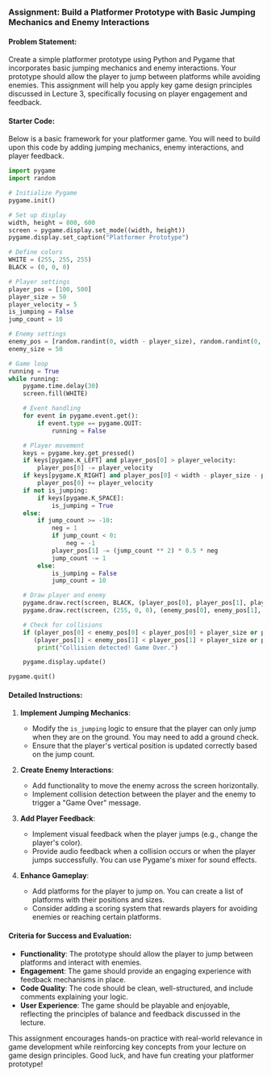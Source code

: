 ### Assignment: Build a Platformer Prototype with Basic Jumping Mechanics and Enemy Interactions

#### Problem Statement:
Create a simple platformer prototype using Python and Pygame that incorporates basic jumping mechanics and enemy interactions. Your prototype should allow the player to jump between platforms while avoiding enemies. This assignment will help you apply key game design principles discussed in Lecture 3, specifically focusing on player engagement and feedback.

#### Starter Code:
Below is a basic framework for your platformer game. You will need to build upon this code by adding jumping mechanics, enemy interactions, and player feedback.

```python
import pygame
import random

# Initialize Pygame
pygame.init()

# Set up display
width, height = 800, 600
screen = pygame.display.set_mode((width, height))
pygame.display.set_caption("Platformer Prototype")

# Define colors
WHITE = (255, 255, 255)
BLACK = (0, 0, 0)

# Player settings
player_pos = [100, 500]
player_size = 50
player_velocity = 5
is_jumping = False
jump_count = 10

# Enemy settings
enemy_pos = [random.randint(0, width - player_size), random.randint(0, height - player_size)]
enemy_size = 50

# Game loop
running = True
while running:
    pygame.time.delay(30)
    screen.fill(WHITE)

    # Event handling
    for event in pygame.event.get():
        if event.type == pygame.QUIT:
            running = False

    # Player movement
    keys = pygame.key.get_pressed()
    if keys[pygame.K_LEFT] and player_pos[0] > player_velocity:
        player_pos[0] -= player_velocity
    if keys[pygame.K_RIGHT] and player_pos[0] < width - player_size - player_velocity:
        player_pos[0] += player_velocity
    if not is_jumping:
        if keys[pygame.K_SPACE]:
            is_jumping = True
    else:
        if jump_count >= -10:
            neg = 1
            if jump_count < 0:
                neg = -1
            player_pos[1] -= (jump_count ** 2) * 0.5 * neg
            jump_count -= 1
        else:
            is_jumping = False
            jump_count = 10

    # Draw player and enemy
    pygame.draw.rect(screen, BLACK, (player_pos[0], player_pos[1], player_size, player_size))
    pygame.draw.rect(screen, (255, 0, 0), (enemy_pos[0], enemy_pos[1], enemy_size, enemy_size))

    # Check for collisions
    if (player_pos[0] < enemy_pos[0] < player_pos[0] + player_size or player_pos[0] < enemy_pos[0] + enemy_size < player_pos[0] + player_size) and \
       (player_pos[1] < enemy_pos[1] < player_pos[1] + player_size or player_pos[1] < enemy_pos[1] + enemy_size < player_pos[1] + player_size):
        print("Collision detected! Game Over.")

    pygame.display.update()

pygame.quit()
```

#### Detailed Instructions:
1. **Implement Jumping Mechanics**: 
   - Modify the `is_jumping` logic to ensure that the player can only jump when they are on the ground. You may need to add a ground check.
   - Ensure that the player's vertical position is updated correctly based on the jump count.

2. **Create Enemy Interactions**:
   - Add functionality to move the enemy across the screen horizontally.
   - Implement collision detection between the player and the enemy to trigger a "Game Over" message.

3. **Add Player Feedback**:
   - Implement visual feedback when the player jumps (e.g., change the player's color).
   - Provide audio feedback when a collision occurs or when the player jumps successfully. You can use Pygame's mixer for sound effects.

4. **Enhance Gameplay**:
   - Add platforms for the player to jump on. You can create a list of platforms with their positions and sizes.
   - Consider adding a scoring system that rewards players for avoiding enemies or reaching certain platforms.

#### Criteria for Success and Evaluation:
- **Functionality**: The prototype should allow the player to jump between platforms and interact with enemies.
- **Engagement**: The game should provide an engaging experience with feedback mechanisms in place.
- **Code Quality**: The code should be clean, well-structured, and include comments explaining your logic.
- **User Experience**: The game should be playable and enjoyable, reflecting the principles of balance and feedback discussed in the lecture.

This assignment encourages hands-on practice with real-world relevance in game development while reinforcing key concepts from your lecture on game design principles. Good luck, and have fun creating your platformer prototype!